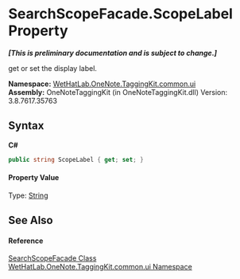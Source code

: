 # SearchScopeFacade.ScopeLabel Property 
 _**\[This is preliminary documentation and is subject to change.\]**_

get or set the display label.

**Namespace:**&nbsp;<a href="043a9407-ac38-b3ac-7348-a6090af495ad.md">WetHatLab.OneNote.TaggingKit.common.ui</a><br />**Assembly:**&nbsp;OneNoteTaggingKit (in OneNoteTaggingKit.dll) Version: 3.8.7617.35763

## Syntax

**C#**<br />
``` C#
public string ScopeLabel { get; set; }
```


#### Property Value
Type: <a href="http://msdn2.microsoft.com/en-us/library/s1wwdcbf" target="_blank">String</a>

## See Also


#### Reference
<a href="57a56b2b-da79-0ede-fe0f-b91d1640cc22.md">SearchScopeFacade Class</a><br /><a href="043a9407-ac38-b3ac-7348-a6090af495ad.md">WetHatLab.OneNote.TaggingKit.common.ui Namespace</a><br />